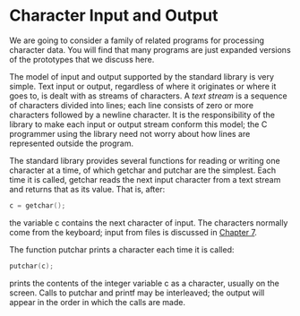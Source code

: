 # Character Input and Output

We are going to consider a family of related programs for processing character data. You will find that many programs are just expanded versions of the prototypes that we discuss here.

The model of input and output supported by the standard library is very simple. Text input or output, regardless of where it originates or where it goes to, is dealt with as streams of characters. A *text stream* is a sequence of characters divided into lines; each line consists of zero or more characters followed by a newline character. It is the responsibility of the library to make each input or output stream conform this model; the C programmer using the library need not worry about how lines are represented outside the program.

The standard library provides several functions for reading or writing one character at a time, of which getchar and putchar are the simplest. Each time it is called, getchar reads the next input character from a text stream and returns that as its value. That is, after:

```c
c = getchar();
```

the variable c contains the next character of input. The characters normally come from the keyboard; input from files is discussed in [Chapter 7](../Chapter7/7-0.md).

The function putchar prints a character each time it is called:

```c
putchar(c);
```

prints the contents of the integer variable c as a character, usually on the screen. Calls to putchar and printf may be interleaved; the output will appear in the order in which the calls are made.